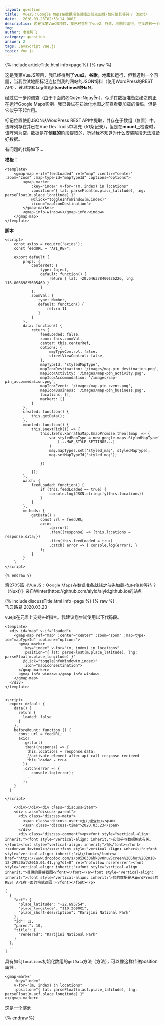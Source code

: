 ```yaml
---
layout: question
title:  VueJS：Google Maps在数据准备就绪之前先加载-如何使其等待？（Nuxt）
date:   2020-03-23T02:58:14.000Z
description: 这是我第VueJS项目，我已经得到了vue2，谷歌，地图和运行，但我遇到一个问题，当我尝试地图标记连接到我的网站的JSON饲料（使用WordPress的R...
img: 
author: 老丝阿飞
category: question
answer: 2
tags: JavaScript Vue.js
topic: Vue.js
---
```

<div class="article-root">
  <div class="article">
    {% include articleTitle.html info=page %}
    {% raw %}
    <div class="article-content"><p><font style="vertical-align: inherit;"><font style="vertical-align: inherit;">这是我第VueJS项目，我已经得到了</font></font><strong><font style="vertical-align: inherit;"><font style="vertical-align: inherit;">vue2，谷歌，地图</font></font></strong><font style="vertical-align: inherit;"><font style="vertical-align: inherit;">和运行，但我遇到一个问题，当我尝试地图标记连接到我的网站的JSON饲料（使用WordPress的REST API），该</font></font><em><font style="vertical-align: inherit;"><font style="vertical-align: inherit;">纬度</font></font></em><font style="vertical-align: inherit;"><font style="vertical-align: inherit;">和</font></font><em><font style="vertical-align: inherit;"><font style="vertical-align: inherit;">Lng</font></font></em><font style="vertical-align: inherit;"><font style="vertical-align: inherit;">值返回</font></font><strong><font style="vertical-align: inherit;"><font style="vertical-align: inherit;">undefined</font></font></strong><font style="vertical-align: inherit;"><font style="vertical-align: inherit;">或</font></font><strong><font style="vertical-align: inherit;"><font style="vertical-align: inherit;">NaN</font></font></strong><font style="vertical-align: inherit;"><font style="vertical-align: inherit;">。</font></font></p>

<p><font style="vertical-align: inherit;"><font style="vertical-align: inherit;">经过进一步的调查（由于下面的@QuỳnhNguyễn），似乎在数据准备就绪之前正在运行Google Maps实例。</font><font style="vertical-align: inherit;">我已尝试在初始化地图之前查看要加载的供稿，但是它似乎不起作用。</font></font></p>

<p><font style="vertical-align: inherit;"><font style="vertical-align: inherit;">标记位置使用JSON从WordPress REST API中提取，并存在于数组（位置）中。</font><font style="vertical-align: inherit;">该阵列存在并已在Vue Dev Tools中填充（51条记录），但是在</font></font><strong><font style="vertical-align: inherit;"><font style="vertical-align: inherit;">mount上</font></font></strong><font style="vertical-align: inherit;"><font style="vertical-align: inherit;">检查时</font><font style="vertical-align: inherit;">，该阵列为空。</font><font style="vertical-align: inherit;">数据是在</font></font><strong><font style="vertical-align: inherit;"><font style="vertical-align: inherit;">创建的</font></font></strong><font style="vertical-align: inherit;"><font style="vertical-align: inherit;">阶段</font><font style="vertical-align: inherit;">提取的</font><font style="vertical-align: inherit;">，所以我不知道为什么安装阶段无法准备好数据。</font></font></p>

<p><font style="vertical-align: inherit;"><font style="vertical-align: inherit;">有问题的代码如下...</font></font></p>

<p><strong><font style="vertical-align: inherit;"><font style="vertical-align: inherit;">模板：</font></font></strong></p>

<pre><code>&lt;template&gt;<font></font>
    &lt;gmap-map v-if="feedLoaded" ref="map" :center="center" :zoom="zoom" :map-type-id="mapTypeId" :options="options"&gt;<font></font>
        &lt;gmap-marker <font></font>
            :key="index" v-for="(m, index) in locations" <font></font>
            :position="{ lat: parseFloat(m.place_latitude), lng: parseFloat(m.place_longitude) }" <font></font>
            @click="toggleInfoWindow(m,index)" <font></font>
            :icon="mapIconDestination"&gt;<font></font>
        &lt;/gmap-marker&gt;<font></font>
        &lt;gmap-info-window&gt;&lt;/gmap-info-window&gt;<font></font>
    &lt;/gmap-map&gt;<font></font>
&lt;/template&gt;<font></font>
</code></pre>

<p><strong><font style="vertical-align: inherit;"><font style="vertical-align: inherit;">脚本</font></font></strong></p>

<pre><code>&lt;script&gt;<font></font>
    const axios = require('axios');<font></font>
    const feedURL = "API_REF";<font></font>
<font></font>
    export default {<font></font>
        props: {<font></font>
            centerRef: {<font></font>
                type: Object,<font></font>
                default: function() {<font></font>
                    return { lat: -20.646378400026226, lng: 116.80669825605469 }<font></font>
                }<font></font>
            },<font></font>
            zoomVal: {<font></font>
               type: Number,<font></font>
               default: function() {<font></font>
                   return 11<font></font>
               }<font></font>
            }<font></font>
        },<font></font>
        data: function() {<font></font>
            return {<font></font>
                feedLoaded: false,<font></font>
                zoom: this.zoomVal,<font></font>
                center: this.centerRef,<font></font>
                options: {<font></font>
                    mapTypeControl: false,<font></font>
                    streetViewControl: false,<font></font>
                },<font></font>
                mapTypeId: 'styledMapType',<font></font>
                mapIconDestination: '/images/map-pin_destination.png',<font></font>
                mapIconActivity: '/images/map-pin_activity.png',<font></font>
                mapIconAccommodation: '/images/map-pin_accommodation.png',<font></font>
                mapIconEvent: '/images/map-pin_event.png',<font></font>
                mapIconBusiness: '/images/map-pin_business.png',<font></font>
                locations: [],<font></font>
                markers: []<font></font>
            }<font></font>
        },<font></font>
        created: function() {<font></font>
            this.getData();<font></font>
        },<font></font>
        mounted: function() {<font></font>
            this.$nextTick(() =&gt; {<font></font>
                this.$refs.karrathaMap.$mapPromise.then((map) =&gt; {<font></font>
                    var styledMapType = new google.maps.StyledMapType(<font></font>
                        [...MAP_STYLE SETTINGS...]<font></font>
                    )<font></font>
                    map.mapTypes.set('styled_map', styledMapType);<font></font>
                    map.setMapTypeId('styled_map');<font></font>
<font></font>
                })<font></font>
<font></font>
            });<font></font>
        },<font></font>
        watch: {<font></font>
            feedLoaded: function() {<font></font>
                if (this.feedLoaded == true) {<font></font>
                    console.log(JSON.stringify(this.locations))<font></font>
                }<font></font>
            }<font></font>
        },<font></font>
        methods: {<font></font>
            getData() {<font></font>
                const url = feedURL;<font></font>
                axios<font></font>
                    .get(url)<font></font>
                    .then((response) =&gt; {this.locations = response.data;})<font></font>
                    .then(this.feedLoaded = true)<font></font>
                    .catch( error =&gt; { console.log(error); }<font></font>
                );<font></font>
            }<font></font>
        }<font></font>
    }<font></font>
&lt;/script&gt;<font></font>
</code></pre></div>
    {% endraw %}
  </div>
  <p class="winter_mark">第2705篇《VueJS：Google Maps在数据准备就绪之前先加载-如何使其等待？（Nuxt）》来自Winter(https://github.com/aiyld/aiyld.github.io)的站点</p>
  <div class="discuss-wrapper">
    {% include discussTitle.html info=page %}
    {% raw %}
    <div class="discuss-list">
    <div class="discuss-item">
        <div class="discuss-parent">
          <div class="discuss-meta">
            <span class="discuss-user">飞云路易</span>
            <span class="discuss-time">2020.03.23</span>
          </div>
          <div class="discuss-comment"><p><font style="vertical-align: inherit;"><font style="vertical-align: inherit;">vuejs在元素上支持v-if指令。</font><font style="vertical-align: inherit;">我建议您尝试使用以下代码段。</font></font></p>

<pre><code>&lt;template&gt;<font></font>
  &lt;div id="map" v-if="loaded"&gt;<font></font>
    &lt;gmap-map ref="map" :center="center" :zoom="zoom" :map-type-id="mapTypeId" :options="options"&gt;<font></font>
      &lt;gmap-marker<font></font>
        :key="index" v-for="(m, index) in locations"<font></font>
        :position="{ lat: parseFloat(m.place_latitude), lng: parseFloat(m.place_longitude) }"<font></font>
        @click="toggleInfoWindow(m,index)"<font></font>
        :icon="mapIconDestination"&gt;<font></font>
      &lt;/gmap-marker&gt;<font></font>
      &lt;gmap-info-window&gt;&lt;/gmap-info-window&gt;<font></font>
    &lt;/gmap-map&gt;<font></font>
  &lt;/div&gt;<font></font>
&lt;/template&gt;<font></font>
<font></font>
<font></font>
&lt;script&gt;<font></font>
  export default {<font></font>
    data() {<font></font>
      return {<font></font>
        loaded: false<font></font>
      }<font></font>
    },<font></font>
    beforeMount: function () {<font></font>
      const url = feedURL;<font></font>
      axios<font></font>
        .get(url)<font></font>
        .then((response) =&gt; {<font></font>
          this.locations = response.data;<font></font>
          //activate element after api call response recieved<font></font>
          this.loaded = true<font></font>
        })<font></font>
        .catch(error =&gt; {<font></font>
            console.log(error);<font></font>
          }<font></font>
        );<font></font>
    }<font></font>
  }<font></font>
<font></font>
&lt;/script&gt;<font></font>
</code></pre></div>
        </div></div><div class="discuss-item">
        <div class="discuss-parent">
          <div class="discuss-meta">
            <span class="discuss-user">宝儿理查德</span>
            <span class="discuss-time">2020.03.23</span>
          </div>
          <div class="discuss-comment"><p><font style="vertical-align: inherit;"><font style="vertical-align: inherit;">它似乎与数据格式有关。</font><font style="vertical-align: inherit;">据</font></font><code>vue-devtools</code><font style="vertical-align: inherit;"><font style="vertical-align: inherit;">从</font></font><a href="https://www.dropbox.com/s/p0536306hk8v0nu/Screen%20Shot%202018-12-29%20at%2015.01.41.png?dl=0" rel="nofollow noreferrer"><font style="vertical-align: inherit;"><font style="vertical-align: inherit;">提供的屏幕截图</font></font></a><font style="vertical-align: inherit;"><font style="vertical-align: inherit;">您的数据是从WordPress的REST API在下面的格式返回：</font></font></p>

<pre><code>[<font></font>
  {<font></font>
    "acf": {<font></font>
      "place_latitude": "-22.695754",<font></font>
      "place_longitude": "118.269081",<font></font>
      "place_short-description": "Karijini National Park"<font></font>
    },<font></font>
    "id": 12,<font></font>
    "parent": 10,<font></font>
    "title": {<font></font>
      "rendered": "Karijini National Park"<font></font>
    }<font></font>
  },<font></font>
  ... <font></font>
]<font></font>
</code></pre>

<p><font style="vertical-align: inherit;"><font style="vertical-align: inherit;">具有如何</font></font><code>locations</code><font style="vertical-align: inherit;"><font style="vertical-align: inherit;">初始化数组的</font></font><code>getData</code><font style="vertical-align: inherit;"><font style="vertical-align: inherit;">方法</font><font style="vertical-align: inherit;">（</font><font style="vertical-align: inherit;">方法），可以像这样传递position属性：</font></font></p>

<pre><code>&lt;gmap-marker<font></font>
    :key="index"<font></font>
    v-for="(m, index) in locations"<font></font>
    :position="{ lat: parseFloat(m.acf.place_latitude), lng: parseFloat(m.acf.place_longitude) }"<font></font>
&gt;&lt;/gmap-marker&gt;<font></font>
</code></pre>

<p><a href="https://codesandbox.io/s/w66rlyj345" rel="nofollow noreferrer"><font style="vertical-align: inherit;"><font style="vertical-align: inherit;">这是一个演示</font></font></a></p></div>
        </div></div>
    </div>
    {% endraw %}
  </div>
<div>
